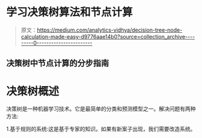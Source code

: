 # 学习决策树算法和节点计算

> 原文：<https://medium.com/analytics-vidhya/decision-tree-node-calculation-made-easy-d9776aae14b0?source=collection_archive---------0----------------------->

## 决策树中节点计算的分步指南

# 决策树概述

决策树是一种机器学习技术。它是最简单的分类和预测模型之一。解决问题有两种方法:

1.基于规则的系统:这是基于专家的知识。如果有新案子出现，我们需要改造系统。